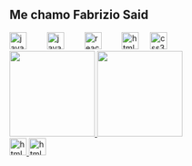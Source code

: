 ## Me chamo Fabrizio Said








<div align="left">
  <img src="https://cdn.jsdelivr.net/gh/devicons/devicon/icons/java/java-original.svg" height="30" alt="java logo"  />
  <img width="12" />
  <img width="12" />
  <img src="https://cdn.jsdelivr.net/gh/devicons/devicon/icons/javascript/javascript-original.svg" height="30" alt="javascript logo"  />
  <img width="12" />
  <img width="12" />
  <img src="https://cdn.jsdelivr.net/gh/devicons/devicon/icons/react/react-original.svg" height="30" alt="react logo"  />
  <img width="12" />
  <img width="12" />
  <img src="https://cdn.jsdelivr.net/gh/devicons/devicon/icons/html5/html5-original.svg" height="30" alt="html5 logo"  />
  <img width="12" />
  <img src="https://cdn.jsdelivr.net/gh/devicons/devicon/icons/css3/css3-original.svg" height="30" alt="css3 logo"  />
</div>



<div>
<a href="https://github.com/FabrizioSsc">
<img loading="lazy" height="150em" src="https://github-readme-stats.vercel.app/api/top-langs/?username=FabrizioSsc&layout=compact&langs_count=7&theme=dracula"/>
<img loading="lazy" height="150em" src="https://github-readme-stats.vercel.app/api?username=FabrizioSsc&show_icons=true&theme=dracula&include_all_commits=true&count_private=true"/> 
 
</div>





 <img src="https://github.com/user-attachments/assets/e8ddd55c-a729-41c2-89f4-67a9a6e6650a" height="30" alt="html5 logo"  /> 

<img src="https://media.gifdb.com/dragon-ball-son-goku-ultra-instinct-godly-punches-80zu9wiczd7zmgld.gif" height="30" alt="html5 logo"  />





